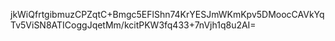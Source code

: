 jkWiQfrtgibmuzCPZqtC+Bmgc5EFlShn74KrYESJmWKmKpv5DMoocCAVkYqTv5ViSN8ATICoggJqetMm/kcitPKW3fq433+7nVjh1q8u2AI=